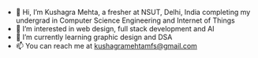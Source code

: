 - 👋 Hi, I’m Kushagra Mehta, a fresher at NSUT, Delhi, India completing my undergrad in Computer Science Engineering and Internet of Things
- 👀 I’m interested in web design, full stack development and AI
- 🌱 I’m currently learning graphic design and DSA
- 📫 You can reach me at kushagramehtamfs@gmail.com

<!---
kushagramehta28/kushagramehta28 is a ✨ special ✨ repository because its `README.md` (this file) appears on your GitHub profile.
You can click the Preview link to take a look at your changes.
--->
